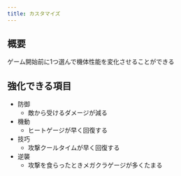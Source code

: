 ```yaml
---
title: カスタマイズ
---
```


## 概要
ゲーム開始前に1つ選んで機体性能を変化させることができる

## 強化できる項目
* 防御
    * 敵から受けるダメージが減る
* 機動
    * ヒートゲージが早く回復する
* 技巧
    * 攻撃クールタイムが早く回復する
* 逆襲
    * 攻撃を食らったときメガクラゲージが多くたまる